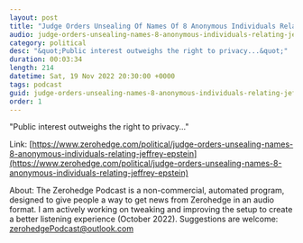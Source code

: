 ```yaml
---
layout: post
title: "Judge Orders Unsealing Of Names Of 8 Anonymous Individuals Relating To Jeffrey Epstein"
audio: judge-orders-unsealing-names-8-anonymous-individuals-relating-jeffrey-epstein-0
category: political
desc: "&quot;Public interest outweighs the right to privacy...&quot;"
duration: 00:03:34
length: 214
datetime: Sat, 19 Nov 2022 20:30:00 +0000
tags: podcast
guid: judge-orders-unsealing-names-8-anonymous-individuals-relating-jeffrey-epstein-0
order: 1
---
```

&quot;Public interest outweighs the right to privacy...&quot;

Link: [https://www.zerohedge.com/political/judge-orders-unsealing-names-8-anonymous-individuals-relating-jeffrey-epstein](https://www.zerohedge.com/political/judge-orders-unsealing-names-8-anonymous-individuals-relating-jeffrey-epstein)

About: The Zerohedge Podcast is a non-commercial, automated program, designed to give people a way to get news from Zerohedge in an audio format.  I am actively working on tweaking and improving the setup to create a better listening experience (October 2022).  Suggestions are welcome: [zerohedgePodcast@outlook.com](mailto:zerohedgePodcast@outlook.com)